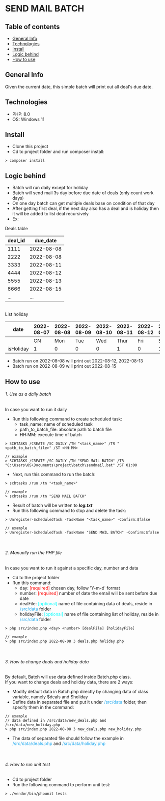 # SEND MAIL BATCH

## Table of contents

* [General Info](#general-info)
* [Technologies](#technologies)
* [Install](#install)
* [Logic behind](#logic-behind)
* [How to use](#how-to-use)


## General Info

Given the current date, this simple batch will print out all deal's due date.

## Technologies

* PHP: 8.0
* OS: Windows 11

## Install

* Clone this project
* Cd to project folder and run composer install:
```
> composer install
```

## Logic behind
- Batch will run daily except for holiday
- Batch will send mail 3s day before due date of deals (only count work days)
- On one day batch can get multiple deals base on condition of that day
- After getting first deal, if the next day also has a deal and is holiday then it will be added to list deal recursively
- Ex:

Deals table

| deal_id | due_date   |
|---------|------------|
| 1111    | 2022-08-08 |
| 2222    | 2022-08-08 |
| 3333    | 2022-08-11 |
| 4444    | 2022-08-12 |
| 5555    | 2022-08-13 |
| 6666    | 2022-08-15 |
| ...     | ...        |


<br />
List holiday

| date | 2022-08-07 | 2022-08-08 | 2022-08-09 | 2022-08-10 | 2022-08-11 | 2022-08-12 | 2022-08-13 | 2022-08-14 | 2022-08-15 | 2022-08-16 |
| --- | --- | --- | --- | --- | --- | --- | --- | --- | --- | --- |
| | CN | Mon | Tue | Wed | Thur | Fri | Sat | Sun | Mon | Tue |
| isHoliday | 1 | 0 | 0 | 0 | 1 | 0 | 1 | 1 | 0 | 0 |

- Batch run on 2022-08-08 will print out 2022-08-12, 2022-08-13
- Batch run on 2022-08-09 will print out 2022-08-15

## How to use

###### 1. Use as a daily batch
In case you want to run it daily
- Run this following command to create scheduled task:
  - task_name: name of scheduled task
  - path_to_batch_file: absolute path to batch file
  - HH:MM: execute time of batch
```
> SCHTASKS /CREATE /SC DAILY /TN "<task_name>" /TR "<path_to_batch_file>" /ST <HH:MM>
```
```
// example
> SCHTASKS /CREATE /SC DAILY /TN "SEND MAIL BATCH" /TR "C:\Users\OS\Documents\project\batch\sendmail.bat" /ST 01:00
```
- Next, run this command to run the batch:
```
> schtasks /run /tn "<task_name>"
```
```
// example
> schtasks /run /tn "SEND MAIL BATCH"
```
- Result of batch will be written to **_log.txt_**
- Run this following command to stop and delete the task:
```
> Unregister-ScheduledTask -TaskName "<task_name>" -Confirm:$false
```
```
// example
> Unregister-ScheduledTask -TaskName "SEND MAIL BATCH" -Confirm:$false
```
<br />

###### 2. Manually run the PHP file
In case you want to run it against a specific day, number and data
- Cd to the project folder
- Run this command:
  - day: <span style="color: red">[required]</span> chosen day, follow 'Y-m-d' format
  - number: <span style="color: red">[required]</span> number of date the email will be sent before due date
  - dealFile: <span style="color: cyan">[optional]</span> name of file containing data of deals, reside in <span style="color: #2EAEF0">/src/data</span> folder
  - holidayFile: <span style="color: cyan">[optional]</span> name of file containing list of holiday, reside in <span style="color: #2EAEF0">/src/data</span> folder
```
> php src/index.php <day> <number> [dealFile] [holidayFile]
```
```
// example
> php src/index.php 2022-08-08 3 deals.php holiday.php
```
<br />

###### 3. How to change deals and holiday data
By default, Batch will use data defined inside Batch.php class.<br />
If you want to change deals and holiday data, there are 2 ways:
- Modify default data in Batch.php directly by changing data of class variable, namely $deals and $holiday
- Define data in separated file and put it under <span style="color: #2EAEF0">/src/data</span> folder, then specify them in the command:
```
// example
// data defined in /src/data/new_deals.php and /src/data/new_holiday.php
> php src/index.php 2022-08-08 3 new_deals.php new_holiday.php
```
- The data of separated file should follow the example in <span style="color: #2EAEF0">/src/data/deals.php</span> and <span style="color: #2EAEF0">/src/data/holiday.php</span>

<br />

###### 4. How to run unit test
- Cd to project folder
- Run the following command to perform unit test:
```
> ./vendor/bin/phpunit tests
```